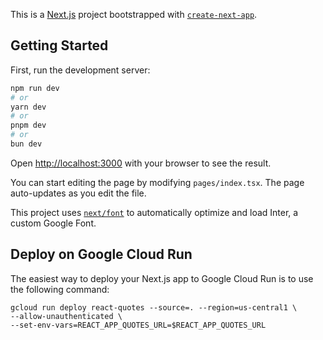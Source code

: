 This is a [Next.js](https://nextjs.org/) project bootstrapped with [`create-next-app`](https://github.com/vercel/next.js/tree/canary/packages/create-next-app).

## Getting Started

First, run the development server:

```bash
npm run dev
# or
yarn dev
# or
pnpm dev
# or
bun dev
```

Open [http://localhost:3000](http://localhost:3000) with your browser to see the result.

You can start editing the page by modifying `pages/index.tsx`. The page auto-updates as you edit the file.

This project uses [`next/font`](https://nextjs.org/docs/basic-features/font-optimization) to automatically optimize and load Inter, a custom Google Font.


## Deploy on Google Cloud Run

The easiest way to deploy your Next.js app to Google Cloud Run is to use the following command:

```
gcloud run deploy react-quotes --source=. --region=us-central1 \ 
--allow-unauthenticated \
--set-env-vars=REACT_APP_QUOTES_URL=$REACT_APP_QUOTES_URL
```
